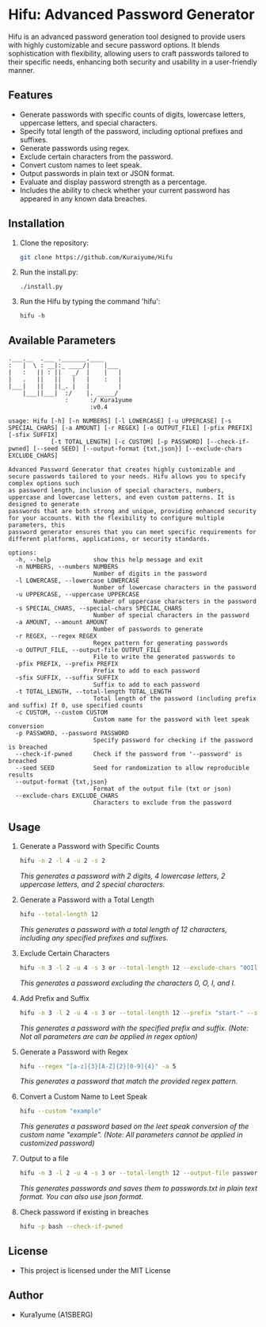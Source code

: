 # Hifu: Advanced Password Generator

Hifu is an advanced password generation tool designed to provide users with highly customizable and secure password options. It blends sophistication with flexibility, allowing users to craft passwords tailored to their specific needs, enhancing both security and usability in a user-friendly manner.

## Features

- Generate passwords with specific counts of digits, lowercase letters, uppercase letters, and special characters.
- Specify total length of the password, including optional prefixes and suffixes.
- Generate passwords using regex.
- Exclude certain characters from the password.
- Convert custom names to leet speak.
- Output passwords in plain text or JSON format.
- Evaluate and display password strength as a percentage.
- Includes the ability to check whether your current password has appeared in any known data breaches.

## Installation

1. Clone the repository:
    ```bash
    git clone https://github.com/Kuraiyume/Hifu
    ```
2. Run the install.py:
    ```
    ./install.py
    ```
3. Run the Hifu by typing the command 'hifu':
    ```
    hifu -h
    ```

## Available Parameters

```
.___.__  .___ ._______.____
:   |  \ : __|:_ ____/|    |___
|   :   || : ||   _/  |    |   |
|   .   ||   ||   |   |    :   |
|___|   ||   ||_. |   |        |
    |___||___|  :/    |. _____/
                :      :/ Kura1yume
                       :v0.4

usage: Hifu [-h] [-n NUMBERS] [-l LOWERCASE] [-u UPPERCASE] [-s SPECIAL_CHARS] [-a AMOUNT] [-r REGEX] [-o OUTPUT_FILE] [-pfix PREFIX] [-sfix SUFFIX]
            [-t TOTAL_LENGTH] [-c CUSTOM] [-p PASSWORD] [--check-if-pwned] [--seed SEED] [--output-format {txt,json}] [--exclude-chars EXCLUDE_CHARS]

Advanced Password Generator that creates highly customizable and secure passwords tailored to your needs. Hifu allows you to specify complex options such
as password length, inclusion of special characters, numbers, uppercase and lowercase letters, and even custom patterns. It is designed to generate
passwords that are both strong and unique, providing enhanced security for your accounts. With the flexibility to configure multiple parameters, this
password generator ensures that you can meet specific requirements for different platforms, applications, or security standards.

options:
  -h, --help            show this help message and exit
  -n NUMBERS, --numbers NUMBERS
                        Number of digits in the password
  -l LOWERCASE, --lowercase LOWERCASE
                        Number of lowercase characters in the password
  -u UPPERCASE, --uppercase UPPERCASE
                        Number of uppercase characters in the password
  -s SPECIAL_CHARS, --special-chars SPECIAL_CHARS
                        Number of special characters in the password
  -a AMOUNT, --amount AMOUNT
                        Number of passwords to generate
  -r REGEX, --regex REGEX
                        Regex pattern for generating passwords
  -o OUTPUT_FILE, --output-file OUTPUT_FILE
                        File to write the generated passwords to
  -pfix PREFIX, --prefix PREFIX
                        Prefix to add to each password
  -sfix SUFFIX, --suffix SUFFIX
                        Suffix to add to each password
  -t TOTAL_LENGTH, --total-length TOTAL_LENGTH
                        Total length of the password (including prefix and suffix) If 0, use specified counts
  -c CUSTOM, --custom CUSTOM
                        Custom name for the password with leet speak conversion
  -p PASSWORD, --password PASSWORD
                        Specify password for checking if the password is breached
  --check-if-pwned      Check if the password from '--password' is breached
  --seed SEED           Seed for randomization to allow reproducible results
  --output-format {txt,json}
                        Format of the output file (txt or json)
  --exclude-chars EXCLUDE_CHARS
                        Characters to exclude from the password
```
## Usage

1. Generate a Password with Specific Counts
   ```bash
   hifu -n 2 -l 4 -u 2 -s 2
   ```
   *This generates a password with 2 digits, 4 lowercase letters, 2 uppercase letters, and 2 special characters.*
   
2. Generate a Password with a Total Length
   ```bash
   hifu --total-length 12
   ```
   *This generates a password with a total length of 12 characters, including any specified prefixes and suffixes.*

3. Exclude Certain Characters
   ```bash
   hifu -n 3 -l 2 -u 4 -s 3 or --total-length 12 --exclude-chars "0OIl"
   ```
   *This generates a password excluding the characters 0, O, I, and l.*

4. Add Prefix and Suffix
   ```bash
   hifu -n 3 -l 2 -u 4 -s 3 or --total-length 12 --prefix "start-" --suffix "-end"
   ```
   *This generates a password with the specified prefix and suffix. (Note: Not all parameters are can be applied in regex option)*
5. Generate a Password with Regex
    ```bash
    hifu --regex "[a-z]{3}[A-Z]{2}[0-9]{4}" -a 5
    ```
    *This generates a password that match the provided regex pattern.*

6. Convert a Custom Name to Leet Speak
   ```bash
   hifu --custom "example"
   ```
   *This generates a password based on the leet speak conversion of the custom name "example". (Note: All parameters cannot be applied in customized password)*

7. Output to a file
   ```bash
   hifu -n 3 -l 2 -u 4 -s 3 or --total-length 12 --output-file passwords --output-format txt
   ```
   *This generates passwords and saves them to passwords.txt in plain text format. You can also use json format.*

8. Check password if existing in breaches
   ```bash
   hifu -p bash --check-if-pwned
   ```
   
## License

- This project is licensed under the MIT License

## Author

- Kura1yume (A1SBERG)

